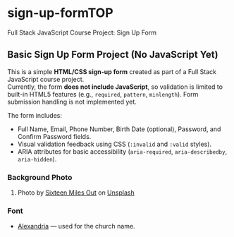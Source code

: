 # sign-up-formTOP

Full Stack JavaScript Course Project: Sign Up Form

## Basic Sign Up Form Project (No JavaScript Yet)

This is a simple **HTML/CSS sign-up form** created as part of a Full Stack JavaScript course project.  
Currently, the form **does not include JavaScript**, so validation is limited to built-in HTML5 features (e.g., `required`, `pattern`, `minlength`). Form submission handling is not implemented yet.

The form includes:
- Full Name, Email, Phone Number, Birth Date (optional), Password, and Confirm Password fields.
- Visual validation feedback using CSS (`:invalid` and `:valid` styles).
- ARIA attributes for basic accessibility (`aria-required`, `aria-describedby`, `aria-hidden`).

### Background Photo

1. Photo by [Sixteen Miles Out](https://unsplash.com/@sixteenmilesout?utm_content=creditCopyText&utm_medium=referral&utm_source=unsplash) on [Unsplash](https://unsplash.com/photos/green-plant-on-white-book-page-L-mNqn89I2s?utm_content=creditCopyText&utm_medium=referral&utm_source=unsplash)  

### Font

- [Alexandria](https://fonts.bunny.net/family/alexandria) — used for the church name.